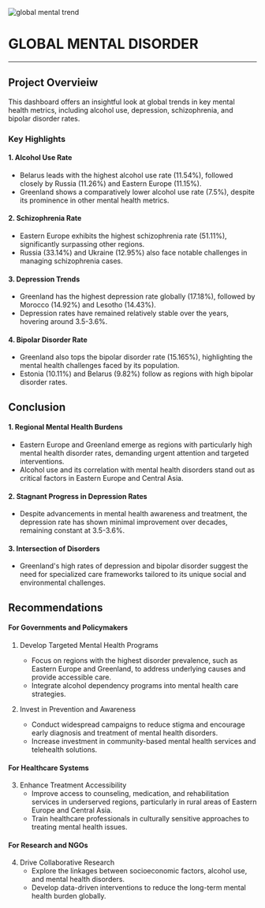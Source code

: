 ![global mental trend](https://github.com/user-attachments/assets/a0b093ef-0c1b-4c5b-8314-0401a18dbfbd)

# GLOBAL MENTAL DISORDER
---
## Project Overvieiw
This dashboard offers an insightful look at global trends in key mental health metrics, including alcohol use, depression, schizophrenia, and bipolar disorder rates.  
### Key Highlights  
#### 1. Alcohol Use Rate
   - Belarus leads with the highest alcohol use rate (11.54%), followed closely by 
     Russia (11.26%) and Eastern Europe (11.15%).  
   - Greenland shows a comparatively lower alcohol use rate (7.5%), despite its 
     prominence in other mental health metrics.  

#### 2. Schizophrenia Rate  
   - Eastern Europe exhibits the highest schizophrenia rate (51.11%), 
     significantly surpassing other regions.  
   - Russia (33.14%) and Ukraine (12.95%) also face notable challenges in managing schizophrenia cases.  

  #### 3. Depression Trends 
   - Greenland has the highest depression rate globally (17.18%), followed by Morocco (14.92%) and Lesotho (14.43%).  
   - Depression rates have remained relatively stable over the years, hovering around 3.5-3.6%.  

#### 4. Bipolar Disorder Rate  
   - Greenland also tops the bipolar disorder rate (15.165%), highlighting the mental health challenges faced by its population.  
   - Estonia (10.11%) and Belarus (9.82%) follow as regions with high bipolar disorder rates.  

## Conclusion 

#### 1. Regional Mental Health Burdens 
- Eastern Europe and Greenland emerge as regions with particularly high mental health disorder rates, demanding urgent attention and targeted interventions.  
- Alcohol use and its correlation with mental health disorders stand out as critical factors in Eastern Europe and Central Asia.  

#### 2. Stagnant Progress in Depression Rates 
- Despite advancements in mental health awareness and treatment, the depression rate has shown minimal improvement over decades, remaining constant at 3.5-3.6%.  

#### 3. Intersection of Disorders
- Greenland's high rates of depression and bipolar disorder suggest the need for specialized care frameworks tailored to its unique social and environmental challenges.  

## Recommendations  

#### For Governments and Policymakers
 1. Develop Targeted Mental Health Programs
    - Focus on regions with the highest disorder prevalence, such as Eastern Europe and Greenland, to address underlying causes and provide accessible care.
    - Integrate alcohol dependency programs into mental health care strategies.  

 2. Invest in Prevention and Awareness
    - Conduct widespread campaigns to reduce stigma and encourage early diagnosis and treatment of mental health disorders.
    - Increase investment in community-based mental health services and telehealth solutions.  

#### For Healthcare Systems 
 3. Enhance Treatment Accessibility
    - Improve access to counseling, medication, and rehabilitation services in underserved regions, particularly in rural areas of Eastern Europe and Central Asia.
    - Train healthcare professionals in culturally sensitive approaches to treating mental health issues.  

#### For Research and NGOs  
 4. Drive Collaborative Research
    - Explore the linkages between socioeconomic factors, alcohol use, and mental health disorders.
    - Develop data-driven interventions to reduce the long-term mental health burden globally.  


